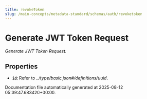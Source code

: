 ```yaml
---
title: revokeToken
slug: /main-concepts/metadata-standard/schemas/auth/revoketoken
---
```


# Generate JWT Token Request

*Generate JWT Token Request.*

## Properties

- **`id`**: Refer to *../type/basic.json#/definitions/uuid*.


Documentation file automatically generated at 2025-08-12 05:39:47.683420+00:00.
